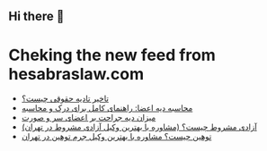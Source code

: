 ## Hi there 👋


# Cheking the new feed from hesabraslaw.com
<!-- BLOG-POST-LIST:START -->
- [تاخیر تادیه حقوقی چیست؟](https://hesabraslaw.com/blog/%D8%AA%D8%A7%D8%AE%DB%8C%D8%B1-%D8%AA%D8%A7%D8%AF%DB%8C%D9%87-%D8%AD%D9%82%D9%88%D9%82%DB%8C-%DA%86%DB%8C%D8%B3%D8%AA/)
- [محاسبه دیه اعضا: راهنمای کامل برای درک و محاسبه](https://hesabraslaw.com/blog/%D9%85%D8%AD%D8%A7%D8%B3%D8%A8%D9%87-%D8%AF%DB%8C%D9%87-%D8%A7%D8%B9%D8%B6%D8%A7-%D8%B1%D8%A7%D9%87%D9%86%D9%85%D8%A7%DB%8C-%DA%A9%D8%A7%D9%85%D9%84-%D8%A8%D8%B1%D8%A7%DB%8C-%D8%AF%D8%B1%DA%A9-%D9%88-%D9%85%D8%AD%D8%A7%D8%B3%D8%A8%D9%87/)
- [میزان دیه جراحت بر  اعضای سر و صورت](https://hesabraslaw.com/blog/%D8%AF%DB%8C%D9%87-%D8%AC%D8%B1%D8%A7%D8%AD%D8%AA-%D8%A8%D9%87-%D8%A7%D8%B9%D8%B6%D8%A7%DB%8C-%D8%B3%D8%B1-%D9%88-%D8%B5%D9%88%D8%B1%D8%AA/)
- [آزادی مشروط چیست؟ &lpar;مشاوره با بهترین وکیل آزادی مشروط در تهران&rpar;](https://hesabraslaw.com/blog/%D8%A2%D8%B2%D8%A7%D8%AF%DB%8C-%D9%85%D8%B4%D8%B1%D9%88%D8%B7-%DA%86%DB%8C%D8%B3%D8%AA-%D9%85%D8%B4%D8%A7%D9%88%D8%B1%D9%87-%D8%A8%D8%A7-%D8%A8%D9%87%D8%AA%D8%B1%DB%8C%D9%86-%D9%88%DA%A9%DB%8C%D9%84-%D8%A2%D8%B2%D8%A7%D8%AF%DB%8C-%D9%85%D8%B4%D8%B1%D9%88%D8%B7-%D8%AF%D8%B1-%D8%AA%D9%87%D8%B1%D8%A7%D9%86/)
- [توهین چیست؟ مشاوره با بهترین وکیل جرم توهین در تهران](https://hesabraslaw.com/blog/%D8%AA%D9%88%D9%87%DB%8C%D9%86-%DA%86%DB%8C%D8%B3%D8%AA-%D9%85%D8%B4%D8%A7%D9%88%D8%B1%D9%87-%D8%A8%D8%A7-%D8%A8%D9%87%D8%AA%D8%B1%DB%8C%D9%86-%D9%88%DA%A9%DB%8C%D9%84-%D8%AC%D8%B1%D9%85-%D8%AA%D9%88%D9%87%DB%8C%D9%86-%D8%AF%D8%B1-%D8%AA%D9%87%D8%B1%D8%A7%D9%86/)
<!-- BLOG-POST-LIST:END -->

<!--
**hessabras/hessabras** is a ✨ _special_ ✨ repository because its `README.md` (this file) appears on your GitHub profile.

Here are some ideas to get you started:

- 🔭 I’m currently working on ...
- 🌱 I’m currently learning ...
- 👯 I’m looking to collaborate on ...
- 🤔 I’m looking for help with ...
- 💬 Ask me about ...
- 📫 How to reach me: ...
- 😄 Pronouns: ...
- ⚡ Fun fact: ...
-->
